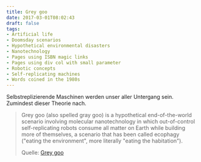 ```yaml
---
title: Grey goo
date: 2017-03-01T08:02:43
draft: false
tags:
- Artificial life
- Doomsday scenarios
- Hypothetical environmental disasters
- Nanotechnology
- Pages using ISBN magic links
- Pages using div col with small parameter
- Robotic concepts
- Self-replicating machines
- Words coined in the 1980s
---
```


Selbstreplizierende Maschinen werden unser aller Untergang sein.
Zumindest dieser Theorie nach.

> Grey goo (also spelled gray goo) is a hypothetical end-of-the-world scenario
> involving molecular nanotechnology in which out-of-control self-replicating
> robots consume all matter on Earth while building more of themselves, a
> scenario that has been called ecophagy ("eating the environment", more
> literally "eating the habitation").
>
> Quelle: [Grey goo](https://en.wikipedia.org/wiki/Grey_goo)


